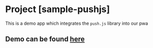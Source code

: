 # Project [sample-pushjs]
This is a demo app which integrates the `push.js` library into our pwa


## Demo can be found [here](https://gauravbist14workspace.github.io/sample-pushjs/)

